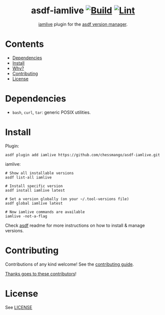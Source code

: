 <div align="center">

# asdf-iamlive [![Build](https://github.com/chessmango/asdf-iamlive/actions/workflows/build.yml/badge.svg)](https://github.com/chessmango/asdf-iamlive/actions/workflows/build.yml) [![Lint](https://github.com/chessmango/asdf-iamlive/actions/workflows/lint.yml/badge.svg)](https://github.com/chessmango/asdf-iamlive/actions/workflows/lint.yml)


[iamlive](https://github.com/iann0036/iamlive) plugin for the [asdf version manager](https://asdf-vm.com).

</div>

# Contents

- [Dependencies](#dependencies)
- [Install](#install)
- [Why?](#why)
- [Contributing](#contributing)
- [License](#license)

# Dependencies

- `bash`, `curl`, `tar`: generic POSIX utilities.

# Install

Plugin:

```shell
asdf plugin add iamlive https://github.com/chessmango/asdf-iamlive.git
```

iamlive:

```shell
# Show all installable versions
asdf list-all iamlive

# Install specific version
asdf install iamlive latest

# Set a version globally (on your ~/.tool-versions file)
asdf global iamlive latest

# Now iamlive commands are available
iamlive -not-a-flag
```

Check [asdf](https://github.com/asdf-vm/asdf) readme for more instructions on how to
install & manage versions.

# Contributing

Contributions of any kind welcome! See the [contributing guide](contributing.md).

[Thanks goes to these contributors](https://github.com/chessmango/asdf-iamlive/graphs/contributors)!

# License

See [LICENSE](LICENSE)
